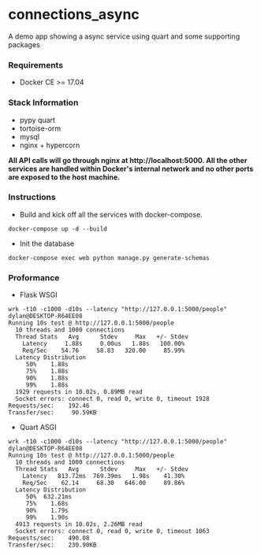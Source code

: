 # connections_async

A demo app showing a async service using quart and some supporting packages

### Requirements

 * Docker CE >= 17.04

### Stack Information

* pypy quart
* tortoise-orm
* mysql
* nginx + hypercorn

**All API calls will go through nginx at http://localhost:5000. All the other services are handled within Docker's internal network and no other ports are exposed to the host machine.**

### Instructions

- Build and kick off all the services with docker-compose.

```
docker-compose up -d --build
```

- Init the database

```
docker-compose exec web python manage.py generate-schemas
```
### Proformance

- Flask WSGI

```
wrk -t10 -c1000 -d10s --latency "http://127.0.0.1:5000/people"   dylan@DESKTOP-R64EE08
Running 10s test @ http://127.0.0.1:5000/people
  10 threads and 1000 connections
  Thread Stats   Avg      Stdev     Max   +/- Stdev
    Latency     1.88s     0.00us   1.88s   100.00%
    Req/Sec    54.76     58.83   320.00     85.99%
  Latency Distribution
     50%    1.88s
     75%    1.88s
     90%    1.88s
     99%    1.88s
  1929 requests in 10.02s, 0.89MB read
  Socket errors: connect 0, read 0, write 0, timeout 1928
Requests/sec:    192.46
Transfer/sec:     90.59KB
```

- Quart ASGI

```
wrk -t10 -c1000 -d10s --latency "http://127.0.0.1:5000/people"   dylan@DESKTOP-R64EE08
Running 10s test @ http://127.0.0.1:5000/people
  10 threads and 1000 connections
  Thread Stats   Avg      Stdev     Max   +/- Stdev
    Latency   813.72ms  769.39ms   1.98s    41.30%
    Req/Sec    62.14     68.30   646.00     89.86%
  Latency Distribution
     50%  632.21ms
     75%    1.68s
     90%    1.79s
     99%    1.90s
  4913 requests in 10.02s, 2.26MB read
  Socket errors: connect 0, read 0, write 0, timeout 1063
Requests/sec:    490.08
Transfer/sec:    230.90KB
```
